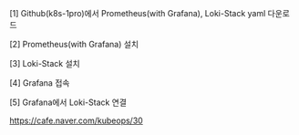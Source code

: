[1] Github(k8s-1pro)에서 Prometheus(with Grafana), Loki-Stack yaml 다운로드

[2] Prometheus(with Grafana) 설치



[3] Loki-Stack 설치

[4] Grafana 접속

[5] Grafana에서 Loki-Stack 연결

https://cafe.naver.com/kubeops/30